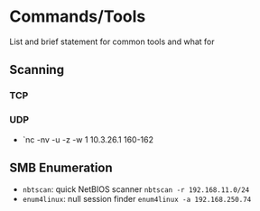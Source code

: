 # Commands/Tools
List and brief statement for common tools and what for

## Scanning
### TCP
### UDP
* `nc -nv -u -z -w 1 10.3.26.1 160-162
## SMB Enumeration
* `nbtscan`: quick NetBIOS scanner `nbtscan -r 192.168.11.0/24`
* `enum4linux`: null session finder `enum4linux -a 192.168.250.74`

